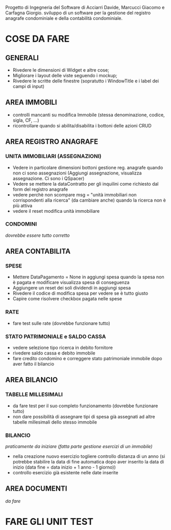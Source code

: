 Progetto di Ingegneria del Software di Acciarri Davide, Marcucci Giacomo e Carfagna Giorgio.
sviluppo di un software per la gestione del registro anagrafe condominiale e della contabilità condominiale.

# COSE DA FARE
## GENERALI
- Rivedere le dimensioni di Widget e altre cose;
- Migliorare i layout delle viste seguendo i mockup;
- Rivedere le scritte delle finestre (sopratutto i WindowTitle e i label dei campi di input)

## AREA IMMOBILI
- controlli mancanti su modifica Immobile (stessa denominazione, codice, sigla, CF, ...)
- ricontrollare quando si abilita/disabilita i bottoni delle azioni CRUD

## AREA REGISTRO ANAGRAFE

### UNITA IMMOBILIARI (ASSEGNAZIONI)
- Vedere in particolare dimensioni bottoni gestione reg. anagrafe quando non ci sono assegnazioni (Aggiungi assegnazione, visualizza assegnazione. Ci sono i QSpacer)
- Vedere se mettere la dataContratto per gli inquilini come richiesto dal form del registro anagrafe
- vedere perchè non scompare msg = "unità immobiliari non corrispondenti alla ricerca" (da cambiare anche) quando la ricerca non è più attiva
- vedere il reset modifica unità immobiliare

### CONDOMINI
*dovrebbe essere tutto corretto*

## AREA CONTABILITA

### SPESE
- Mettere DataPagamento = None in aggiungi spesa quando la spesa non è pagata e modificare visualizza spesa di conseguenza
- Aggiungere un reset dei soli dividendi in aggiungi spesa
- Rivedere il codice di modifica spesa per vedere se è tutto giusto
- Capire come risolvere checkbox pagata nelle spese

### RATE
- fare test sulle rate (dovrebbe funzionare tutto)

### STATO PATRIMONIALE e SALDO CASSA
- vedere selezione tipo ricerca in debito fornitore
- rivedere saldo cassa e debito immobile 
- fare credito condomino e correggere stato patrimoniale immobile dopo aver fatto il bilancio

## AREA BILANCIO

### TABELLE MILLESIMALI
- da fare test per il suo completo funzionamento (dovrebbe funzionare tutto)
- non dare possibilità di assegnare tipi di spesa già assegnati ad altre tabelle millesimali dello stesso immobile

### BILANCIO

*praticamente da iniziare (fatta parte gestione esercizi di un immobile)*

- nella creazione nuovo esercizio togliere controllo distanza di un anno (si potrebbe stabilire la data di fine automatica dopo aver inserito la data di inizio (data fine = data inizio  + 1 anno - 1 giorno))
- controllo esercizio già esistente nelle date inserite

## AREA DOCUMENTI

*da fare*

# FARE GLI UNIT TEST
